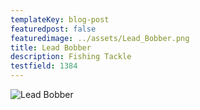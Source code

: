 ```yaml
---
templateKey: blog-post
featuredpost: false
featuredimage: ../assets/Lead_Bobber.png
title: Lead Bobber
description: Fishing Tackle
testfield: 1384
---
```

![Lead Bobber](../assets/Lead_Bobber.png)